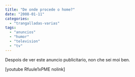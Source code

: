 ```yaml
---
title: "De onde procede o home?"
date: "2008-01-11"
categories: 
  - "trangalladas-varias"
tags: 
  - "anuncios"
  - "humor"
  - "television"
  - "tv"
---
```


Despois de ver este anuncio publicitario, non che sei moi ben.

\[youtube Rfuule1xPME nolink\]
